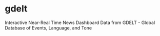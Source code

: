 # gdelt
Interactive Near-Real Time News Dashboard
Data from GDELT - Global Database of Events, Language, and Tone

